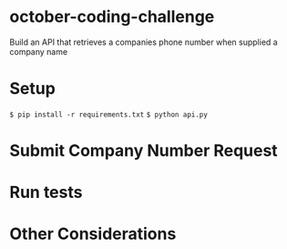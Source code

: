 # october-coding-challenge
Build an API that retrieves a companies phone number when supplied a company name

# Setup

`$ pip install -r requirements.txt`
`$ python api.py`

# Submit Company Number Request 

# Run tests

# Other Considerations
